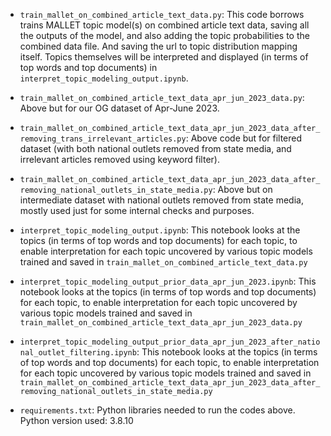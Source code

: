 - `train_mallet_on_combined_article_text_data.py`: This code borrows trains MALLET topic model(s) on combined article text data, saving all the outputs of the model, and also adding the topic probabilities to the combined data file. And saving the url to topic distribution mapping itself. Topics themselves will be interpreted and displayed (in terms of top words and top documents) in `interpret_topic_modeling_output.ipynb`.

- `train_mallet_on_combined_article_text_data_apr_jun_2023_data.py`: Above but for our OG dataset of Apr-June 2023.

- `train_mallet_on_combined_article_text_data_apr_jun_2023_data_after_removing_trans_irrelevant_articles.py`: Above code but for filtered dataset (with both national outlets removed from state media, and irrelevant articles removed using keyword filter).

- `train_mallet_on_combined_article_text_data_apr_jun_2023_data_after_removing_national_outlets_in_state_media.py`: Above but on intermediate dataset with national outlets removed from state media, mostly used just for some internal checks and purposes. 

- `interpret_topic_modeling_output.ipynb`: This notebook looks at the topics (in terms of top words and top documents) for each topic, to enable interpretation for each topic uncovered by various topic models trained and saved in `train_mallet_on_combined_article_text_data.py`

- `interpret_topic_modeling_output_prior_data_apr_jun_2023.ipynb`: This notebook looks at the topics (in terms of top words and top documents) for each topic, to enable interpretation for each topic uncovered by various topic models trained and saved in `train_mallet_on_combined_article_text_data_apr_jun_2023_data.py`

- `interpret_topic_modeling_output_prior_data_apr_jun_2023_after_national_outlet_filtering.ipynb`: This notebook looks at the topics (in terms of top words and top documents) for each topic, to enable interpretation for each topic uncovered by various topic models trained and saved in `train_mallet_on_combined_article_text_data_apr_jun_2023_data_after_removing_national_outlets_in_state_media.py`
  
- `requirements.txt`: Python libraries needed to run the codes above. Python version used: 3.8.10